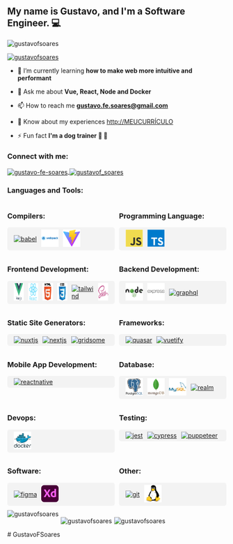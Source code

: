 <h2 align="left">My name is Gustavo, and I'm a Software Engineer. 💻</h2>

<p align="left"> <img src="https://komarev.com/ghpvc/?username=gustavofsoares&label=Profile%20views&color=0e75b6&style=flat" alt="gustavofsoares" /> </p>

<section>
  <p align="left"> 
    <a href="https://github.com/ryo-ma/github-profile-trophy">
      <img src="https://github-profile-trophy.vercel.app/?username=gustavofsoares" alt="gustavofsoares" />
    </a> 
  </p>
</section>

<section>

- 🌱 I’m currently learning **how to make web more intuitive and performant**

- 💬 Ask me about **Vue, React, Node and Docker**

- 📫 How to reach me **gustavo.fe.soares@gmail.com**

- 📄 Know about my experiences [http://MEUCURRÍCULO](http://MEUCURRÍCULO)

- ⚡ Fun fact **I'm a dog trainer 🐶 🦮**
</section>


<section>
  <h3 align="left">Connect with me:</h3>

  <p align="left">
    <a href="https://linkedin.com/in/gustavo-fe-soares" target="blank">
      <img align="center" src="https://raw.githubusercontent.com/rahuldkjain/github-profile-readme-generator/master/src/images/icons/Social/linked-in-alt.svg" alt="gustavo-fe-soares" height="30" width="40" />
    </a>
    <a href="https://instagram.com/gustavof_soares" target="blank">
      <img align="center" src="https://raw.githubusercontent.com/rahuldkjain/github-profile-readme-generator/master/src/images/icons/Social/instagram.svg" alt="gustavof_soares" height="30" width="40" />
    </a>
  </p>
</section>

<section>
  <h3 align="left">Languages and Tools:</h3>
  <div align="left" style="
    display: grid; 
    grid-template-columns: 1fr 1fr;
    gap: 10px
  ">
    <article>
      <h3>Compilers:</h3>
      <div style="
        padding: 5px 15px;
        display: flex; 
        align-items: center; 
        gap: 10px;
        background-color: #f3f3f3; 
        border-radius: 5px;
      ">
        <a href="https://babeljs.io/" target="_blank" rel="noreferrer">
          <img src="https://www.vectorlogo.zone/logos/babeljs/babeljs-icon.svg" alt="babel" width="40"
            height="40" />
        </a>
        <a href="https://webpack.js.org" target="_blank" rel="noreferrer">
          <img
            src="https://raw.githubusercontent.com/devicons/devicon/d00d0969292a6569d45b06d3f350f463a0107b0d/icons/webpack/webpack-original-wordmark.svg"
            alt="webpack" width="40" height="40" />
        </a>
        <a href="https://vite.dev" target="_blank" rel="noreferrer">
          <img
            src="https://raw.githubusercontent.com/devicons/devicon/refs/heads/master/icons/vitejs/vitejs-original.svg"
            alt="vite" width="40" height="40" />
        </a>
      </div>
    </article>
    <article>
      <h3>Programming Language:</h3>
      <div style="
        padding: 5px 15px;
        display: flex; 
        align-items: center; 
        gap: 10px;
        background-color: #f3f3f3; 
        border-radius: 5px;
      ">
        <a href="https://babeljs.io/" target="_blank" rel="noreferrer">
          <img
            src="https://raw.githubusercontent.com/devicons/devicon/master/icons/javascript/javascript-original.svg"
            alt="javascript" width="40" height="40" />
        </a>
        <a href="https://www.typescriptlang.org/" target="_blank" rel="noreferrer">
          <img
            src="https://raw.githubusercontent.com/devicons/devicon/master/icons/typescript/typescript-original.svg"
            alt="typescript" width="40" height="40" />
        </a>
      </div>
    </article>
    <article>
      <h3>Frontend Development:</h3>
      <div style="
        padding: 5px 15px;
        display: flex; 
        align-items: center; 
        gap: 10px;
        background-color: #f3f3f3; 
        border-radius: 5px;
      ">
        <a href="https://vuejs.org/" target="_blank" rel="noreferrer">
          <img
            src="https://raw.githubusercontent.com/devicons/devicon/master/icons/vuejs/vuejs-original-wordmark.svg"
            alt="vuejs" width="40" height="40" />
        </a>
        <a href="https://reactjs.org/" target="_blank" rel="noreferrer">
          <img
            src="https://raw.githubusercontent.com/devicons/devicon/master/icons/react/react-original-wordmark.svg"
            alt="react" width="40" height="40" />
        </a>
        <a href="https://www.w3.org/html/" target="_blank" rel="noreferrer">
          <img
            src="https://raw.githubusercontent.com/devicons/devicon/master/icons/html5/html5-original-wordmark.svg"
            alt="html5" width="40" height="40" />
        </a>
        <a href="https://www.w3schools.com/css/" target="_blank" rel="noreferrer">
          <img
            src="https://raw.githubusercontent.com/devicons/devicon/master/icons/css3/css3-original-wordmark.svg"
            alt="css3" width="40" height="40" />
        </a>
        <a href="https://tailwindcss.com/" target="_blank" rel="noreferrer">
          <img src="https://www.vectorlogo.zone/logos/tailwindcss/tailwindcss-icon.svg" alt="tailwind"
            width="40" height="40" />
        </a>
        <a href="https://sass-lang.com" target="_blank" rel="noreferrer">
          <img
            src="https://raw.githubusercontent.com/devicons/devicon/master/icons/sass/sass-original.svg"
            alt="sass" width="40" height="40" />
        </a>
      </div>
    </article>
    <article>
      <h3>Backend Development:</h3>
      <div style="
        padding: 5px 15px;
        display: flex; 
        align-items: center; 
        gap: 10px;
        background-color: #f3f3f3; 
        border-radius: 5px;
      ">
        <a href="https://nodejs.org" target="_blank" rel="noreferrer">
          <img
            src="https://raw.githubusercontent.com/devicons/devicon/master/icons/nodejs/nodejs-original-wordmark.svg"
            alt="nodejs" width="40" height="40" />
        </a>
        <a href="https://expressjs.com" target="_blank" rel="noreferrer">
          <img
            src="https://raw.githubusercontent.com/devicons/devicon/master/icons/express/express-original-wordmark.svg"
            alt="express" width="40" height="40" />
        </a>
        <a href="https://graphql.org" target="_blank" rel="noreferrer">
          <img src="https://www.vectorlogo.zone/logos/graphql/graphql-icon.svg" alt="graphql" width="40"
            height="40" />
        </a>
      </div>
    </article>
    <article>
      <h3>Static Site Generators:</h3>
      <div style="
        padding: 5px 15px;
        display: flex; 
        align-items: center; 
        gap: 10px;
        background-color: #f3f3f3; 
        border-radius: 5px;
      ">
        <a href="https://nuxtjs.org/" target="_blank" rel="noreferrer">
          <img src="https://www.vectorlogo.zone/logos/nuxtjs/nuxtjs-icon.svg" alt="nuxtjs" width="40"
            height="40" />
        </a>
        <a href="https://nextjs.org/" target="_blank" rel="noreferrer">
          <img src="https://cdn.worldvectorlogo.com/logos/nextjs-2.svg" alt="nextjs" width="40"
            height="40" />
        </a>
        <a href="https://gridsome.org/" target="_blank" rel="noreferrer">
          <img src="https://www.vectorlogo.zone/logos/gridsome/gridsome-icon.svg" alt="gridsome"
            width="40" height="40" />
        </a>
      </div>
    </article>
    <article>
      <h3>Frameworks:</h3>
      <div style="
        padding: 5px 15px;
        display: flex; 
        align-items: center; 
        gap: 10px;
        background-color: #f3f3f3; 
        border-radius: 5px;
      ">
        <a href="https://quasar.dev/" target="_blank" rel="noreferrer">
          <img src="https://cdn.quasar.dev/logo/svg/quasar-logo.svg" alt="quasar" width="40" height="40" />
        </a>
        <a href="https://vuetifyjs.com/en/" target="_blank" rel="noreferrer">
          <img src="https://bestofjs.org/logos/vuetify.svg" alt="vuetify" width="40" height="40" />
        </a>
      </div>
    </article>
    <article>
      <h3>Mobile App Development:</h3>
      <div style="
        padding: 5px 15px;
        display: flex; 
        align-items: center; 
        gap: 10px;
        background-color: #f3f3f3; 
        border-radius: 5px;
      ">
        <a href="https://reactnative.dev/" target="_blank" rel="noreferrer">
          <img src="https://reactnative.dev/img/header_logo.svg" alt="reactnative" width="40" height="40" />
        </a>
      </div>
    </article>
    <article>
      <h3>Database:</h3>
      <div style="
        padding: 5px 15px;
        display: flex; 
        align-items: center; 
        gap: 10px;
        background-color: #f3f3f3; 
        border-radius: 5px;
      ">
        <a href="https://www.postgresql.org" target="_blank" rel="noreferrer">
          <img
            src="https://raw.githubusercontent.com/devicons/devicon/master/icons/postgresql/postgresql-original-wordmark.svg"
            alt="postgresql" width="40" height="40" />
        </a>
        <a href="https://www.mongodb.com/" target="_blank" rel="noreferrer">
          <img
            src="https://raw.githubusercontent.com/devicons/devicon/master/icons/mongodb/mongodb-original-wordmark.svg"
            alt="mongodb" width="40" height="40" />
        </a>
        <a href="https://www.mysql.com/" target="_blank" rel="noreferrer">
          <img
            src="https://raw.githubusercontent.com/devicons/devicon/master/icons/mysql/mysql-original-wordmark.svg"
            alt="mysql" width="40" height="40" />
        </a>
        <a href="https://realm.io/" target="_blank" rel="noreferrer">
          <img
            src="https://raw.githubusercontent.com/bestofjs/bestofjs-webui/8665e8c267a0215f3159df28b33c365198101df5/public/logos/realm.svg"
            alt="realm" width="40" height="40" />
        </a>
      </div>
    </article>
    <article>
      <h3>Devops:</h3>
      <div style="
        padding: 5px 15px;
        display: flex; 
        align-items: center; 
        gap: 10px;
        background-color: #f3f3f3; 
        border-radius: 5px;
      ">
        <a href="https://www.docker.com/" target="_blank" rel="noreferrer">
          <img
            src="https://raw.githubusercontent.com/devicons/devicon/master/icons/docker/docker-original-wordmark.svg"
            alt="docker" width="40" height="40" />
        </a>
      </div>
    </article>
    <article>
      <h3>Testing:</h3>
      <div style="
        padding: 5px 15px;
        display: flex; 
        align-items: center; 
        gap: 10px;
        background-color: #f3f3f3; 
        border-radius: 5px;
      ">
        <a href="https://jestjs.io" target="_blank" rel="noreferrer">
          <img src="https://www.vectorlogo.zone/logos/jestjsio/jestjsio-icon.svg" alt="jest" width="40"
            height="40" />
        </a>
        <a href="https://www.cypress.io" target="_blank" rel="noreferrer">
          <img
            src="https://raw.githubusercontent.com/simple-icons/simple-icons/6e46ec1fc23b60c8fd0d2f2ff46db82e16dbd75f/icons/cypress.svg"
            alt="cypress" width="40" height="40" />
        </a>
        <a href="https://github.com/puppeteer/puppeteer" target="_blank" rel="noreferrer">
          <img src="https://www.vectorlogo.zone/logos/pptrdev/pptrdev-official.svg" alt="puppeteer"
            width="40" height="40" />
        </a>
      </div>
    </article>
    <article>
      <h3>Software:</h3>
      <div style="
        padding: 5px 15px;
        display: flex; 
        align-items: center; 
        gap: 10px;
        background-color: #f3f3f3; 
        border-radius: 5px;
      ">
        <a href="https://www.figma.com/" target="_blank" rel="noreferrer">
          <img src="https://www.vectorlogo.zone/logos/figma/figma-icon.svg" alt="figma" width="40"
            height="40" />
        </a>
        <a href="https://www.adobe.com/products/xd.html" target="_blank" rel="noreferrer">
          <img 
            src="https://raw.githubusercontent.com/devicons/devicon/refs/heads/master/icons/xd/xd-original.svg" 
            alt="xd" width="40" height="40" />
        </a>
      </div>
    </article>
    <article>
      <h3>Other:</h3>
      <div style="
        padding: 5px 15px;
        display: flex; 
        align-items: center; 
        gap: 10px;
        background-color: #f3f3f3; 
        border-radius: 5px;
      ">
        <a href="https://git-scm.com/" target="_blank" rel="noreferrer">
          <img src="https://www.vectorlogo.zone/logos/git-scm/git-scm-icon.svg" alt="git" width="40"
            height="40" />
        </a>
        <a href="https://www.linux.org/" target="_blank" rel="noreferrer">
          <img
            src="https://raw.githubusercontent.com/devicons/devicon/master/icons/linux/linux-original.svg"
            alt="linux" width="40" height="40" />
        </a>
      </div>
    </article>
  </div>
</section>

<section style="
  margin-top: 10px;
  display: flex;
  gap: 5px;
  align-items: flex-start;
">
  <img
    align="left"
    src="https://github-readme-stats.vercel.app/api/top-langs?username=gustavofsoares&show_icons=true&locale=en&layout=compact"
    alt="gustavofsoares"
  />

  <img
    align="center"
    src="https://github-readme-stats.vercel.app/api?username=gustavofsoares&show_icons=true&locale=en"
    alt="gustavofsoares"
  />

  <img
    align="center"
    src="https://github-readme-streak-stats.herokuapp.com/?user=gustavofsoares&"
    alt="gustavofsoares"
  />
</section>
# GustavoFSoares
